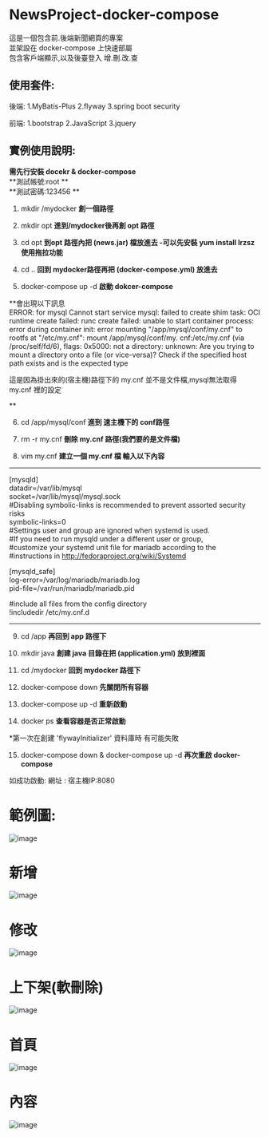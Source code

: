 # NewsProject-docker-compose


這是一個包含前.後端新聞網頁的專案<br />
並架設在 docker-compose 上快速部屬 <br />
包含客戶端顯示,以及後臺登入 增.刪.改.查<br />


## 使用套件:

後端:   1.MyBatis-Plus
        2.flyway
        3.spring boot security
        
        
前端:   1.bootstrap 2.JavaScript 3.jquery

## 實例使用說明:

**需先行安裝 docekr & docker-compose**<br />
**測試帳號:root **<br />
**測試密碼:123456 **<br />


1.  mkdir /mydocker    **創一個路徑**

2.  mkdir opt     **進到/mydocker後再創 opt 路徑**

3.  cd opt       **到opt 路徑內把 (news.jar) 檔放進去  -可以先安裝 yum install lrzsz 使用拖拉功能**

4. cd ..    **回到 mydocker路徑再把 (docker-compose.yml) 放進去**

5.  docker-compose up -d    **啟動 dokcer-compose**

**會出現以下訊息  
ERROR: for mysql  Cannot start service mysql: failed to create shim task: OCI runtime create 
failed: runc create failed: unable to start container process: error during container init: 
error mounting "/app/mysql/conf/my.cnf" to rootfs at "/etc/my.cnf": mount /app/mysql/conf/my.
cnf:/etc/my.cnf (via /proc/self/fd/6), flags: 0x5000: not a directory: unknown: Are you trying
to mount a directory onto a file (or vice-versa)? Check if the specified host path exists and 
is the expected type

這是因為掛出來的(宿主機)路徑下的 my.cnf 並不是文件檔,mysql無法取得 my.cnf 裡的設定

**

6. cd /app/mysql/conf    **進到 速主機下的 conf路徑**

7. rm -r my.cnf    **刪除 my.cnf 路徑(我們要的是文件檔)**

8. vim my.cnf     **建立一個 my.cnf 檔 輸入以下內容**
--------------------------------------------------------
[mysqld]<br />
datadir=/var/lib/mysql<br />
socket=/var/lib/mysql/mysql.sock<br />
#Disabling symbolic-links is recommended to prevent assorted security risks<br />
symbolic-links=0<br />
#Settings user and group are ignored when systemd is used.<br />
#If you need to run mysqld under a different user or group,<br />
#customize your systemd unit file for mariadb according to the<br />
#instructions in http://fedoraproject.org/wiki/Systemd<br />

[mysqld_safe]<br />
log-error=/var/log/mariadb/mariadb.log<br />
pid-file=/var/run/mariadb/mariadb.pid<br />

#include all files from the config directory<br />
!includedir /etc/my.cnf.d<br />

------------------------------------------------------------------


9. cd /app     **再回到 app 路徑下**

10. mkdir java     **創建 java 目錄在把 (application.yml) 放到裡面**

11. cd /mydocker     **回到 mydocker 路徑下**

12. docker-compose down     **先關閉所有容器**

13. docker-compose up -d    **重新啟動**

14. docker ps  **查看容器是否正常啟動** 

*第一次在創建 'flywayInitializer' 資料庫時 有可能失敗


15. docker-compose down  & docker-compose up -d   **再次重啟 docker-compose**

如成功啟動: 網址 : 宿主機IP:8080  

# 範例圖:

![image](https://github.com/lzz0826/NewsProject-docker-compose/blob/main/%E7%AF%84%E4%BE%8B%E5%9C%96/%E7%99%BB%E5%85%A5.jpg)
# 新增
![image](https://github.com/lzz0826/NewsProject-docker-compose/blob/main/%E7%AF%84%E4%BE%8B%E5%9C%96/%E6%96%B0%E5%A2%9E.jpg)
# 修改
![image](https://github.com/lzz0826/NewsProject-docker-compose/blob/main/%E7%AF%84%E4%BE%8B%E5%9C%96/%E4%BF%AE%E6%94%B9.png)
# 上下架(軟刪除)
![image](https://github.com/lzz0826/NewsProject-docker-compose/blob/main/%E7%AF%84%E4%BE%8B%E5%9C%96/002.png)
# 首頁
![image](https://github.com/lzz0826/NewsProject-docker-compose/blob/main/%E7%AF%84%E4%BE%8B%E5%9C%96/001.jpg)
# 內容
![image](https://github.com/lzz0826/NewsProject-docker-compose/blob/main/%E7%AF%84%E4%BE%8B%E5%9C%96/003.png)









